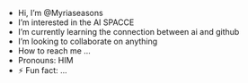 -  Hi, I’m @Myriaseasons
-  I’m interested in the AI SPACCE
- I’m currently learning the connection between ai and github 
-  I’m looking to collaborate on anything
-  How to reach me ...
-  Pronouns: HIM
- ⚡ Fun fact: ...

<!---
Myriaseasons/Myriaseasons is a ✨ special ✨ repository because its `README.md` (this file) appears on your GitHub profile.
You can click the Preview link to take a look at your changes.
--->
